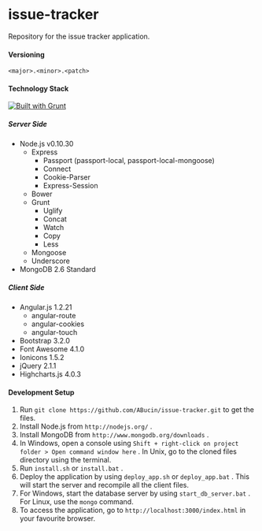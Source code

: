issue-tracker
=============

Repository for the issue tracker application.

#### Versioning

`<major>.<minor>.<patch>`

#### Technology Stack

[![Built with Grunt](https://cdn.gruntjs.com/builtwith.png)](http://gruntjs.com/)

##### Server Side

* Node.js v0.10.30
  * Express
  	* Passport (passport-local, passport-local-mongoose)
	* Connect
	* Cookie-Parser
	* Express-Session
  * Bower
  * Grunt
  	* Uglify
	* Concat
	* Watch
	* Copy
	* Less
  * Mongoose
  * Underscore
* MongoDB 2.6 Standard

##### Client Side

* Angular.js 1.2.21
	* angular-route
	* angular-cookies
	* angular-touch
* Bootstrap 3.2.0
* Font Awesome 4.1.0
* Ionicons 1.5.2
* jQuery 2.1.1
* Highcharts.js 4.0.3

#### Development Setup

1. Run `git clone https://github.com/ABucin/issue-tracker.git` to get the files.
2. Install Node.js from `http://nodejs.org/` .
3. Install MongoDB from `http://www.mongodb.org/downloads` .
4. In Windows, open a console using `Shift + right-click on project folder > Open command window here` . In Unix, go to the cloned files directory using the terminal.
5. Run `install.sh` or `install.bat` .
6. Deploy the application by using `deploy_app.sh` or `deploy_app.bat` . This will start the server and recompile all the client files.
7. For Windows, start the database server by using `start_db_server.bat` . For Linux, use the `mongo` command.
8. To access the application, go to `http://localhost:3000/index.html` in your favourite browser.

